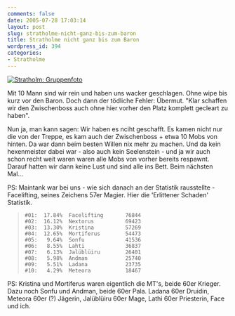 ```yaml
---
comments: false
date: 2005-07-28 17:03:14
layout: post
slug: stratholme-nicht-ganz-bis-zum-baron
title: Stratholme nicht ganz bis zum Baron
wordpress_id: 394
categories:
- Stratholme
---
```


[![Stratholm: Gruppenfoto](http://photos21.flickr.com/29185912_fc87b052bf.jpg)](http://www.flickr.com/photos/walsweer/29185912/)

Mit 10 Mann sind wir rein und haben uns wacker geschlagen. Ohne wipe bis kurz vor den Baron. Doch dann der tödliche Fehler: Übermut. "Klar schaffen wir den Zwischenboss auch ohne hier vorher den Platz komplett gecleart zu haben".

Nun ja, man kann sagen: Wir haben es nciht geschafft. Es kamen nicht nur die von der Treppe, es kam auch der Zwischenboss + etwa 10 Mobs von hinten. Da war dann beim besten Willen nix mehr zu machen. Und da kein hexenmeister dabei war - also auch kein Seelenstein - und ja wir auch schon recht weit waren waren alle Mobs von vorher bereits respawnt. Darauf hatten wir dann keine Lust und sind alle ins Bett. Beim nächsten Mal...

PS: Maintank war bei uns - wie sich danach an der Statistik rausstellte - Facelifting, seines Zeichens 57er Magier. Hier die 'Erlittener Schaden' Statistik.



> 
>     #01:  17.84%  Facelifting       76844
>     #02:  16.12%  Nextorus          69423
>     #03:  13.30%  Kristina          57269
>     #04:  12.65%  Mortiferus        54473
>     #05:   9.64%  Sonfu             41536
>     #06:   8.55%  Lahti             36837
>     #07:   6.13%  Jalüblüiru        26401
>     #08:   5.98%  Andman            25740
>     #09:   5.51%  Ladana            23735
>     #10:   4.29%  Meteora           18467
>     



PS: Kristina und Mortiferus waren eigentlich die MT's, beide 60er Krieger. Dazu noch Sonfu und Andman, beide 60er Pala. Ladana 60er Druidin, Meteora 60er (?) Jägerin, Jalüblüiru 60er Mage, Lathi 60er Priesterin, Face und ich.
